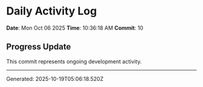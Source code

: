 # Daily Activity Log

**Date**: Mon Oct 06 2025
**Time**: 10:36:18 AM
**Commit**: 10

## Progress Update

This commit represents ongoing development activity.

---
Generated: 2025-10-19T05:06:18.520Z
